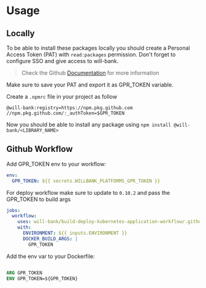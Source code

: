 # Usage

## Locally

To be able to install these packages locally you should create a Personal Access Token (PAT) with `read:packages` permission. Don't forget to configure SSO and give access to will-bank.

> Check the Github [Documentation](https://docs.github.com/en/packages/working-with-a-github-packages-registry/working-with-the-npm-registry#authenticating-to-github-packages) for more information

Make sure to save your PAT and export it as GPR_TOKEN variable.

Create a `.npmrc` file in your project as follow
```
@will-bank:registry=https://npm.pkg.github.com
//npm.pkg.github.com/:_authToken=$GPR_TOKEN
```

Now you should be able to install any package using `npm install @will-bank/<LIBRARY_NAME>`

## Github Workflow

Add GPR_TOKEN env to your workflow:

```yml
env:
  GPR_TOKEN: ${{ secrets.WILLBANK_PLATFORMS_GPR_TOKEN }}
```

For deploy workflow make sure to update to `0.10.2` and pass the GPR_TOKEN to build args

```yml
jobs:
  workflow:
    uses: will-bank/build-deploy-kubernetes-application-workflow/.github/workflows/build-deploy-kubernetes-application.yml@v0.10.2
    with:
      ENVIRONMENT: ${{ inputs.ENVIRONMENT }}
      DOCKER_BUILD_ARGS: |
        GPR_TOKEN
```

Add the env var to your Dockerfile:

```dockerfile

ARG GPR_TOKEN
ENV GPR_TOKEN=${GPR_TOKEN}
```